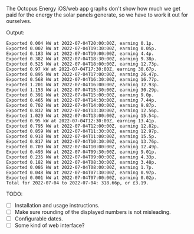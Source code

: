 The Octopus Energy iOS/web app graphs don't show how much we get paid for the energy the solar panels generate, so we have to work it out for ourselves.

Output:

```shell
Exported 0.004 kW at 2022-07-04T20:00:00Z, earning 0.1p.
Exported 0.002 kW at 2022-07-04T19:30:00Z, earning 0.05p.
Exported 0.183 kW at 2022-07-04T19:00:00Z, earning 4.4p.
Exported 0.382 kW at 2022-07-04T18:30:00Z, earning 9.38p.
Exported 0.525 kW at 2022-07-04T18:00:00Z, earning 12.73p.
Exported 0.97 kW at 2022-07-04T17:30:00Z, earning 30.67p.
Exported 0.895 kW at 2022-07-04T17:00:00Z, earning 26.47p.
Exported 0.568 kW at 2022-07-04T16:30:00Z, earning 16.77p.
Exported 1.201 kW at 2022-07-04T16:00:00Z, earning 32.93p.
Exported 1.153 kW at 2022-07-04T15:30:00Z, earning 30.29p.
Exported 0.391 kW at 2022-07-04T15:00:00Z, earning 9.0p.
Exported 0.465 kW at 2022-07-04T14:30:00Z, earning 7.44p.
Exported 0.702 kW at 2022-07-04T14:00:00Z, earning 9.87p.
Exported 0.832 kW at 2022-07-04T13:30:00Z, earning 12.56p.
Exported 1.029 kW at 2022-07-04T13:00:00Z, earning 15.54p.
Exported 0.95 kW at 2022-07-04T12:30:00Z, earning 13.41p.
Exported 0.795 kW at 2022-07-04T12:00:00Z, earning 12.82p.
Exported 0.859 kW at 2022-07-04T11:30:00Z, earning 12.97p.
Exported 0.918 kW at 2022-07-04T11:00:00Z, earning 15.5p.
Exported 0.817 kW at 2022-07-04T10:30:00Z, earning 13.76p.
Exported 0.709 kW at 2022-07-04T10:00:00Z, earning 12.49p.
Exported 0.493 kW at 2022-07-04T09:30:00Z, earning 9.01p.
Exported 0.235 kW at 2022-07-04T09:00:00Z, earning 4.33p.
Exported 0.182 kW at 2022-07-04T08:30:00Z, earning 3.48p.
Exported 0.086 kW at 2022-07-04T08:00:00Z, earning 1.7p.
Exported 0.048 kW at 2022-07-04T07:30:00Z, earning 0.97p.
Exported 0.001 kW at 2022-07-04T07:00:00Z, earning 0.02p.
Total for 2022-07-04 to 2022-07-04: 318.66p, or £3.19.
```

TODO:

- [ ] Installation and usage instructions.
- [ ] Make sure rounding of the displayed numbers is not misleading.
- [ ] Configurable dates.
- [ ] Some kind of web interface?
